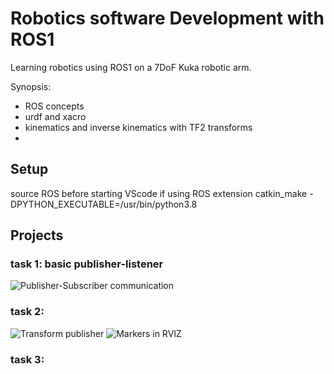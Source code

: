 # Robotics software Development with ROS1
Learning robotics using ROS1 on a 7DoF Kuka robotic arm.

Synopsis:
- ROS concepts
- urdf and xacro
- kinematics and inverse kinematics with TF2 transforms
- 

## Setup

source ROS before starting VScode if using ROS extension
catkin_make -DPYTHON_EXECUTABLE=/usr/bin/python3.8

## Projects

### task 1: basic publisher-listener

![Publisher-Subscriber communication](_images/01_pub-sub.png)

### task 2: 

![Transform publisher](_images/02_markers.png)
![Markers in RVIZ](_images/02_rviz.png)


### task 3: 
